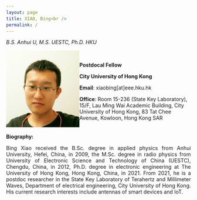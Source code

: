 ```yaml
---
layout: page
title: XIAO, Bing<br />
permalink: /
---
```

*B.S. Anhui U, M.S. UESTC, Ph.D. HKU*<br />

<img src="images/a/photo.jpg" width="200px" align="left" alt="图片描述"><br /> 


**Postdocal Fellow**<br /> 

**City University of Hong Kong**<br />  

**Email**: xiaobing[at]eee.hku.hk<br /> 
   
**Office**: Room 15-236 (State Key Laboratory), 15/F, Lau Ming Wai Academic Building, City University of Hong Kong, 83 Tat Chee Avenue, Kowloon, Hong Kong SAR<br />     
<br /> 
**Biography:**
<div style="text-align:justify;">
Bing Xiao received the B.Sc. degree in applied physics from Anhui University, Hefei, China, in 2009, the M.Sc. degree in radio physics from University of Electronic Science and Technology of China (UESTC), Chengdu, China, in 2012, Ph.D. degree in electronic engineering at The University of Hong Kong, Hong Kong, China, in 2021. From 2021, he is a postdoc researcher in the State Key Laboratory of Terahertz and Millimeter Waves, Department of electrical engineering, City University of Hong Kong. His current research interests include antennas of smart devices and IoT.<br />
<br />   

</div>








